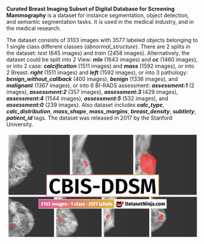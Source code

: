 **Curated Breast Imaging Subset of Digital Database for Screening Mammography** is a dataset for instance segmentation, object detection, and semantic segmentation tasks. It is used in the medical industry, and in the medical research. 

The dataset consists of 3103 images with 3577 labeled objects belonging to 1 single class different classes (*abnormal_structure*). There are 2 splits in the dataset: *test* (645 images) and *train* (2458 images). Alternatively, the dataset could be split into 2 View: ***mlo*** (1643 images) and ***cc*** (1460 images), or into 2 case: ***calcification*** (1511 images) and ***mass*** (1592 images), or into 2 Breast: ***right*** (1511 images) and ***left*** (1592 images), or into 3 pathology: ***benign_without_callback*** (400 images), ***benign*** (1336 images), and ***malignant*** (1367 images), or into 6 BI-RADS assessment: ***assessment:1*** (2 images), ***assessment:2*** (357 images), ***assessment:3*** (429 images), ***assessment:4*** (1544 images), ***assessment:5*** (532 images), and ***assessment:0*** (239 images). Also dataset includes ***calc_type***, ***calc_distribution***, ***mass_shape***, ***mass_margins***, ***breast_density***, ***subtlety***, ***patient_id*** tags. The dataset was released in 2017 by the Stanford University.

<img src="https://github.com/dataset-ninja/cbis-ddsm/raw/main/visualizations/poster.png">
